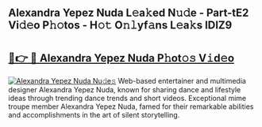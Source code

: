 ## Alexandra Yepez Nuda L𝚎a𝚔ed N𝚞𝚍e - Part-tE2 Vi𝚍𝚎o P𝚑𝚘tos - H𝚘𝚝 O𝚗𝚕yf𝚊ns L𝚎a𝚔s lDIZ9

# <h2><a href="http://kfazca.oniu.top/?m=Alexandra+Yepez+Nuda">🔗👉 🔴 Alexandra Yepez Nuda P𝚑ot𝚘𝚜 V𝚒d𝚎o</a></h2>

[![Alexandra Yepez Nuda Nu𝚍e𝚜](https://i.imgur.com/0qMVB7G.gif)](http://kfazca.oniu.top/?m=Alexandra+Yepez+Nuda)
Web-based entertainer and multimedia designer Alexandra Yepez Nuda, known for sharing dance and lifestyle ideas through trending dance trends and short videos. Exceptional mime troupe member Alexandra Yepez Nuda, famed for their remarkable abilities and accomplishments in the art of silent storytelling.  
